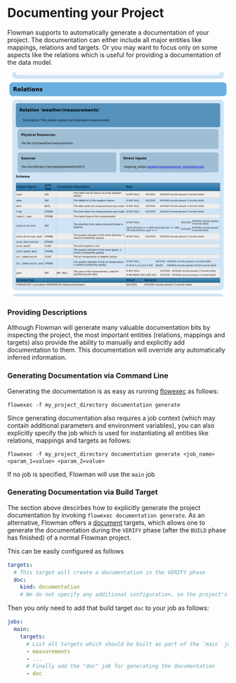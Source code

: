 # Documenting your Project

Flowman supports to automatically generate a documentation of your project. The documentation can either include all
major entities like mappings, relations and targets. Or you may want to focus only on some aspects like the relations
which is useful for providing a documentation of the data model.


![Flowman Documentation](../images/flowman-documentation.png)

### Providing Descriptions

Although Flowman will generate many valuable documentation bits by inspecting the project, the most important entities
(relations, mappings and targets) also provide the ability to manually and explicitly add documentation to them. This
documentation will override any automatically inferred information.


### Generating Documentation via Command Line

Generating the documentation is as easy as running [flowexec](../cli/flowexec/index.md) as follows:

```shell
flowexec -f my_project_directory documentation generate
```

Since generating documentation also requires a job context (which may contain additional parameters and environment
variables), you can also explicitly specify the job which is used for instantiating all entities like relations,
mappings and targets as follows:

```shell
flowexec -f my_project_directory documentation generate <job_name> <param_1=value> <param_2=value>
```
If no job is specified, Flowman will use the `main` job


### Generating Documentation via Build Target

The section above descirbes how to explicitly generate the project documentation by invoking 
`flowexec documentation generate`. As an alternative, Flowman offers a [document](../spec/target/document.md)
targets, which allows one to generate the documentation during the `VERIFY` phase (after the `BUILD` phase has
finished) of a normal Flowman project.

This can be easily configured as follows

```yaml
targets:
  # This target will create a documentation in the VERIFY phase
  doc:
    kind: documentation
    # We do not specify any additional configuration, so the project's documentation.yml file will be used
```

Then you only need to add that build target `doc` to your job as follows:

```yaml
jobs:
  main:
    targets:
      # List all targets which should be built as part of the `main` job
      - measurements
      - ...
      # Finally add the "doc" job for generating the documentation 
      - doc
```
